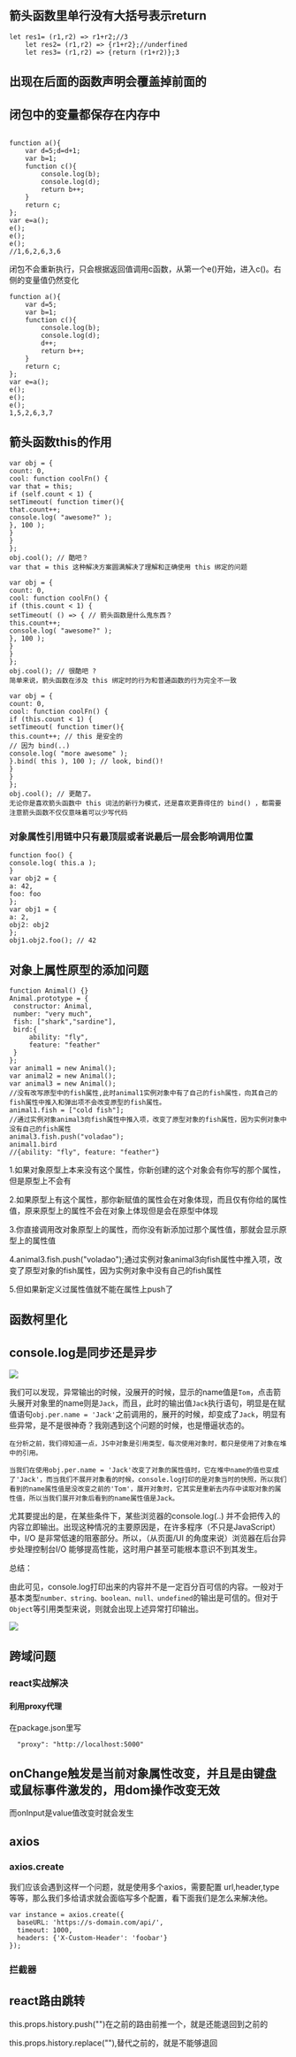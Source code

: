 ## 箭头函数里单行没有大括号表示return

```
let res1= (r1,r2) => r1+r2;//3
    let res2= (r1,r2) => {r1+r2};//underfined
    let res3= (r1,r2) => {return (r1+r2)};3

```

## 出现在后面的函数声明会覆盖掉前面的

## 闭包中的变量都保存在内存中

```

function a(){
	var d=5;d=d+1;
	var b=1;
	function c(){
		console.log(b);
		console.log(d);
		return b++;
	}
	return c;
};
var e=a();
e();
e();
e();
//1,6,2,6,3,6
```

闭包不会重新执行，只会根据返回值调用c函数，从第一个e()开始，进入c()。右侧的变量值仍然变化

```
function a(){
	var d=5;
	var b=1;
	function c(){
		console.log(b);
		console.log(d);
		d++;
		return b++;
	}
	return c;
};
var e=a();
e();
e();
e();
1,5,2,6,3,7
```

## 箭头函数this的作用

```
var obj = {
count: 0,
cool: function coolFn() {
var that = this;
if (self.count < 1) {
setTimeout( function timer(){
that.count++;
console.log( "awesome?" );
}, 100 );
}
}
};
obj.cool(); // 酷吧？
var that = this 这种解决方案圆满解决了理解和正确使用 this 绑定的问题
```

```
var obj = {
count: 0,
cool: function coolFn() {
if (this.count < 1) {
setTimeout( () => { // 箭头函数是什么鬼东西？
this.count++;
console.log( "awesome?" );
}, 100 );
}
}
};
obj.cool(); // 很酷吧 ?
简单来说，箭头函数在涉及 this 绑定时的行为和普通函数的行为完全不一致
```

```
var obj = {
count: 0,
cool: function coolFn() {
if (this.count < 1) {
setTimeout( function timer(){
this.count++; // this 是安全的
// 因为 bind(..)
console.log( "more awesome" );
}.bind( this ), 100 ); // look, bind()!
}
}
};
obj.cool(); // 更酷了。
无论你是喜欢箭头函数中 this 词法的新行为模式，还是喜欢更靠得住的 bind() ，都需要
注意箭头函数不仅仅意味着可以少写代码
```

### 对象属性引用链中只有最顶层或者说最后一层会影响调用位置

```
function foo() {
console.log( this.a );
}
var obj2 = {
a: 42,
foo: foo
};
var obj1 = {
a: 2,
obj2: obj2
};
obj1.obj2.foo(); // 42
```

## 对象上属性原型的添加问题

```
function Animal() {}
Animal.prototype = {
 constructor: Animal,
 number: "very much",
 fish: ["shark","sardine"],
 bird:{
     ability: "fly",
     feature: "feather"
 }
};
var animal1 = new Animal();
var animal2 = new Animal();
var animal3 = new Animal();
//没有改写原型中的fish属性,此时animal1实例对象中有了自己的fish属性，向其自己的fish属性中推入和弹出项不会改变原型的fish属性。
animal1.fish = ["cold fish"];
//通过实例对象animal3向fish属性中推入项，改变了原型对象的fish属性，因为实例对象中没有自己的fish属性
animal3.fish.push("voladao");
animal1.bird
//{ability: "fly", feature: "feather"}
```

1.如果对象原型上本来没有这个属性，你新创建的这个对象会有你写的那个属性，但是原型上不会有

2.如果原型上有这个属性，那你新赋值的属性会在对象体现，而且仅有你给的属性值，原来原型上的属性不会在对象上体现但是会在原型中体现

3.你直接调用改对象原型上的属性，而你没有新添加过那个属性值，那就会显示原型上的属性值

4.animal3.fish.push("voladao");通过实例对象animal3向fish属性中推入项，改变了原型对象的fish属性，因为实例对象中没有自己的fish属性

5.但如果新定义过属性值就不能在属性上push了

## 函数柯里化

## console.log是同步还是异步

![](C:\Users\MECHREVO\Desktop\前端联系\学习文档\console.png)

我们可以发现，异常输出的时候，没展开的时候，显示的name值是`Tom`，点击箭头展开对象里的name则是`Jack`，而且，此时的输出值`Jack`执行语句，明显是在赋值语句`obj.per.name = 'Jack'`之前调用的，展开的时候，却变成了`Jack`，明显有些异常，是不是很神奇？我刚遇到这个问题的时候，也是懵逼状态的。

```
在分析之前，我们得知道一点，JS中对象是引用类型，每次使用对象时，都只是使用了对象在堆中的引用。

当我们在使用obj.per.name = 'Jack'改变了对象的属性值时，它在堆中name的值也变成了'Jack'，而当我们不展开对象看的时候，console.log打印的是对象当时的快照，所以我们看到的name属性值是没改变之前的'Tom'，展开对象时，它其实是重新去内存中读取对象的属性值，所以当我们展开对象后看到的name属性值是Jack。
```

尤其要提出的是，在某些条件下，某些浏览器的console.log(..) 并不会把传入的内容立即输出。出现这种情况的主要原因是，在许多程序（不只是JavaScript）中，I/O 是非常低速的阻塞部分。所以，（从页面/UI 的角度来说）浏览器在后台异步处理控制台I/O 能够提高性能，这时用户甚至可能根本意识不到其发生。

总结：

由此可见，console.log打印出来的内容并不是一定百分百可信的内容。一般对于基本类型`number、string、boolean、null、undefined`的输出是可信的。但对于`Object`等引用类型来说，则就会出现上述异常打印输出。

![](C:\Users\MECHREVO\Desktop\前端联系\学习文档\console_JSON.stringfy().png)

## 跨域问题

### react实战解决

#### 利用proxy代理

在package.json里写

```
  "proxy": "http://localhost:5000"

```

## onChange触发是当前对象属性改变，并且是由键盘或鼠标事件激发的，用dom操作改变无效

而onInput是value值改变时就会发生

## axios

### axios.create

我们应该会遇到这样一个问题，就是使用多个axios，需要配置 url,header,type 等等，那么我们多给请求就会面临写多个配置，看下面我们是怎么来解决他。

```
var instance = axios.create({
  baseURL: 'https://s-domain.com/api/',
  timeout: 1000,
  headers: {'X-Custom-Header': 'foobar'}
});
```

### 拦截器

## react路由跳转

this.props.history.push("")在之前的路由前推一个，就是还能退回到之前的

this.props.history.replace(""),替代之前的，就是不能够退回

